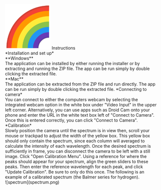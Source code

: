 <img src="assets/icon.png" width="150"/> 
Instructions <br />
*Installation and set up* <br />
**Windows** <br />
The application can be installed by either running the installer or by extracting and running the ZIP file.  The app can be run simply by double clicking the extracted file. <br />
**Mac** <br />
The application can be extracted from the ZIP file and run directly. The app can be run simply by double clicking the extracted file. 
*Connecting to camera* <br />
You can connect to either the computers webcam by selecting the integrated webcam option in the white box under "Video Input" in the upper left corner. Alternatively, you can use apps such as Droid Cam onto your phone and enter the URL in the white text box left of "Connect to Camera". Once this is entered correctly, you can click "Connect to Camera".  <br />
*Calibration* <br />
Slowly position the camera until the spectrum is in view then, scroll your mouse or trackpad to adjust the width of the yellow box. This yellow box should only contain the spectrum, since each column will averaged to calculate the intensity of each wavelength. Once the desired spectrum is sufficiently in frame, you can disconnect the camera to be left with a still image. Click "Open Calibration Menu". Using a reference for where the peaks should appear for your spectrum, align the green sliders to these peaks. Then enter the reference wavelength for each peak, and click "Update Calibration". Be sure to only do this once. The following is an example of a calibrated spectrum (the Balmer series for hydrogen). 
<br />![spectrum](spectrum.png)<br />
